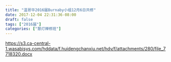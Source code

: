 ```yaml
---
title: "温哥华2016届Burnaby小组12月6日共修"
date: 2017-12-04 22:31:36-08:00
draft: false
tags: ["2016届"]
categories: ["慧灯禅修班"]
---
```

https://s3.ca-central-1.wasabisys.com/hddata/f.huidengchanxiu.net/hdv/f/attachments/280/file_7718320.docx
